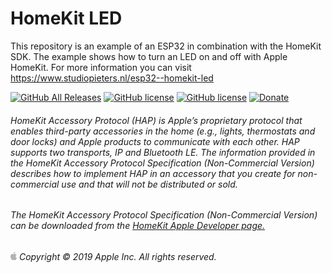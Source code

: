 # HomeKit LED

This repository is an example of an ESP32 in combination with the HomeKit SDK. The example shows how to turn an LED on and off with Apple HomeKit. For more information you can visit https://www.studiopieters.nl/esp32--homekit-led


[![GitHub All Releases](https://img.shields.io/github/downloads/achimpieters/homekit-led/total?color=green)](https://github.com/achimpieters/homekit-led/releases) 
[![GitHub license](https://img.shields.io/badge/License-MIT-yellow.svg)](https://raw.githubusercontent.com/hyperion-project/hyperion.ng/master/LICENSE)
[![GitHub license](https://img.shields.io/github/v/release/achimpieters/homekit-led)](https://img.shields.io/github/v/release/achimpieters/homekit-led)
[![Donate](https://img.shields.io/badge/donate-PayPal-blue.svg)](https://paypal.me/AJFPieters)










###### HomeKit Accessory Protocol (HAP) is Apple’s proprietary protocol that enables third-party accessories in the home (e.g., lights, thermostats and door locks) and Apple products to communicate with each other. HAP supports two transports, IP and Bluetooth LE. The information provided in the HomeKit Accessory Protocol Specification (Non-Commercial Version) describes how to implement HAP in an accessory that you create for non-commercial use and that will not be distributed or sold.

###### The HomeKit Accessory Protocol Specification (Non-Commercial Version) can be downloaded from the [HomeKit Apple Developer page.](https://developer.apple.com/homekit/)

###### <img src="https://raw.githubusercontent.com/AchimPieters/ESP8266-HomeKit-Fountain-light/master/Images/apple_logo.png" width="10"/> Copyright © 2019 Apple Inc. All rights reserved.

